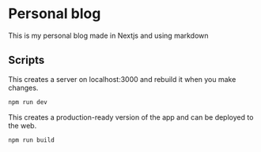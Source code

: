 # Personal blog

This is my personal blog made in Nextjs and using markdown

## Scripts

This creates a server on localhost:3000 and rebuild it when you make changes.

```bash
npm run dev
```

This creates a production-ready version of the app and can be deployed to the web.

```bash
npm run build
```
